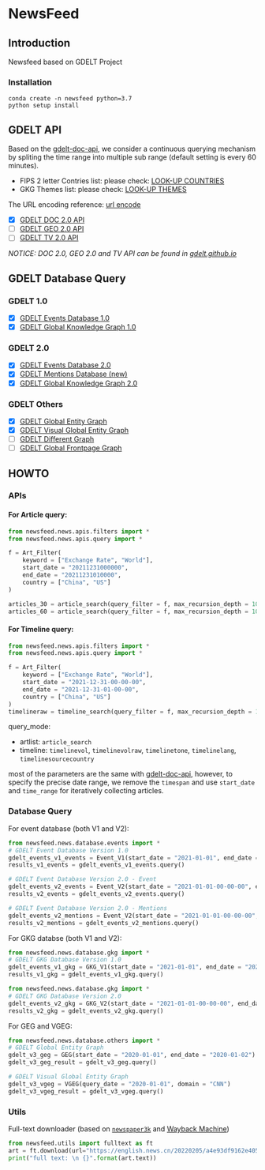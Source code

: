 # NewsFeed



## Introduction

Newsfeed based on GDELT Project

### Installation

```shell
conda create -n newsfeed python=3.7
python setup install
```

## GDELT API

Based on the [gdelt-doc-api](https://github.com/alex9smith/gdelt-doc-api/), we consider a continuous querying mechanism by spliting the time range into multiple sub range (default setting is every 60 minutes).

* FIPS 2 letter Contries list: please check: [LOOK-UP COUNTRIES](http://data.gdeltproject.org/api/v2/guides/LOOKUP-COUNTRIES.TXT)
* GKG Themes list: please check: [LOOK-UP THEMES](http://data.gdeltproject.org/api/v2/guides/LOOKUP-GKGTHEMES.TXT)

The URL encoding reference: [url encode](https://www.eso.org/~ndelmott/url_encode.html)


 - [x] [GDELT DOC 2.0 API](https://blog.gdeltproject.org/gdelt-doc-2-0-api-debuts/)
 - [ ] [GDELT GEO 2.0 API](https://blog.gdeltproject.org/gdelt-geo-2-0-api-debuts)
 - [ ] [GDELT TV 2.0 API](https://blog.gdeltproject.org/gdelt-2-0-television-api-debuts/)
  
*NOTICE: DOC 2.0, GEO 2.0 and TV API can be found in [gdelt.github.io](https://gdelt.github.io/)*

## GDELT Database Query

### GDELT 1.0

 - [x] [GDELT Events Database 1.0](http://data.gdeltproject.org/events/index.html)
 - [x] [GDELT Global Knowledge Graph 1.0](http://data.gdeltproject.org/gkg/index.html)

### GDELT 2.0

 - [x] [GDELT Events Database 2.0](https://blog.gdeltproject.org/gdelt-2-0-our-global-world-in-realtime/)
 - [x] [GDELT Mentions Database (new)](https://blog.gdeltproject.org/gdelt-2-0-our-global-world-in-realtime/)
 - [x] [GDELT Global Knowledge Graph 2.0](https://blog.gdeltproject.org/gdelt-2-0-our-global-world-in-realtime/)

### GDELT Others
- [x] [GDELT Global Entity Graph](https://blog.gdeltproject.org/announcing-the-global-entity-graph-geg-and-a-new-11-billion-entity-dataset/)
- [x] [GDELT Visual Global Entity Graph](https://blog.gdeltproject.org/what-googles-cloud-video-ai-sees-watching-decade-of-television-news-the-visual-global-entity-graph-2-0/)
- [ ] [GDELT Different Graph](https://blog.gdeltproject.org/announcing-the-gdelt-global-difference-graph-gdg-planetary-scale-change-detection-for-the-global-news-media/)  
- [ ] [GDELT Global Frontpage Graph](https://blog.gdeltproject.org/announcing-gdelt-global-frontpage-graph-gfg/)

## HOWTO

### APIs

#### For Article query:

```python
from newsfeed.news.apis.filters import * 
from newsfeed.news.apis.query import * 

f = Art_Filter(
    keyword = ["Exchange Rate", "World"],
    start_date = "20211231000000",
    end_date = "20211231010000",
    country = ["China", "US"]
)

articles_30 = article_search(query_filter = f, max_recursion_depth = 100, time_range = 30)
articles_60 = article_search(query_filter = f, max_recursion_depth = 100, time_range = 60)
```
#### For Timeline query:

```python
from newsfeed.news.apis.filters import * 
from newsfeed.news.apis.query import * 

f = Art_Filter(
    keyword = ["Exchange Rate", "World"],
    start_date = "2021-12-31-00-00-00",
    end_date = "2021-12-31-01-00-00",
    country = ["China", "US"]
)
timelineraw = timeline_search(query_filter = f, max_recursion_depth = 100, query_mode = "timelinevolraw")
```

query_mode:
* artlist: `article_search`
* timeline: `timelinevol`, `timelinevolraw`, `timelinetone`, `timelinelang`, `timelinesourcecountry`

most of the parameters are the same with [gdelt-doc-api](https://github.com/alex9smith/gdelt-doc-api/), however, to specify the precise date range, we remove the `timespan` and use `start_date` and `time_range` for iteratively collecting articles.


### Database Query

For event database (both V1 and V2):

```python
from newsfeed.news.database.events import *
# GDELT Event Database Version 1.0
gdelt_events_v1_events = Event_V1(start_date = "2021-01-01", end_date = "2021-01-02")
results_v1_events = gdelt_events_v1_events.query()

# GDELT Event Database Version 2.0 - Event
gdelt_events_v2_events = Event_V2(start_date = "2021-01-01-00-00-00", end_date = "2021-01-02-00-00-00")
results_v2_events = gdelt_events_v2_events.query()

# GDELT Event Database Version 2.0 - Mentions
gdelt_events_v2_mentions = Event_V2(start_date = "2021-01-01-00-00-00", end_date = "2021-01-02-00-00-00", table = "mentions")
results_v2_mentions = gdelt_events_v2_mentions.query()

```

For GKG databse (both V1 and V2):

```python
from newsfeed.news.database.gkg import *
# GDELT GKG Database Version 1.0
gdelt_events_v1_gkg = GKG_V1(start_date = "2021-01-01", end_date = "2021-01-02")
results_v1_gkg = gdelt_events_v1_gkg.query()

from newsfeed.news.database.gkg import *
# GDELT GKG Database Version 2.0
gdelt_events_v2_gkg = GKG_V2(start_date = "2021-01-01-00-00-00", end_date = "2021-01-02-00-00-00")
results_v2_gkg = gdelt_events_v2_gkg.query()
```

For GEG and VGEG:

```python
from newsfeed.news.database.others import *
# GDELT Global Entity Graph
gdelt_v3_geg = GEG(start_date = "2020-01-01", end_date = "2020-01-02")
gdelt_v3_geg_result = gdelt_v3_geg.query()

# GDELT Visual Global Entity Graph
gdelt_v3_vgeg = VGEG(query_date = "2020-01-01", domain = "CNN")
gdelt_v3_vgeg_result = gdelt_v3_vgeg.query() 
```

### Utils

Full-text downloader (based on [`newspaper3k`](https://github.com/codelucas/newspaper) and [Wayback Machine](https://archive.org/help/wayback_api.php))

```python
from newsfeed.utils import fulltext as ft
art = ft.download(url="https://english.news.cn/20220205/a4e93df9162e4053af64c392b5f5bfec/c.html")
print("full text: \n {}".format(art.text))
```